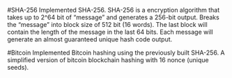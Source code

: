 #SHA-256
Implemented SHA-256. SHA-256 is a encryption algorithm that takes up to 2^64 bit of “message” and generates a 256-bit output. Breaks the “message” into block size of 512 bit (16 words). The last block will contain the length of the message in the last 64 bits. Each message will generate an almost guaranteed unique hash code output.

#Bitcoin 
Implemented Bitcoin hashing using the previously built SHA-256. A simplified version of bitcoin blockchain hashing with 16 nonce (unique seeds).
